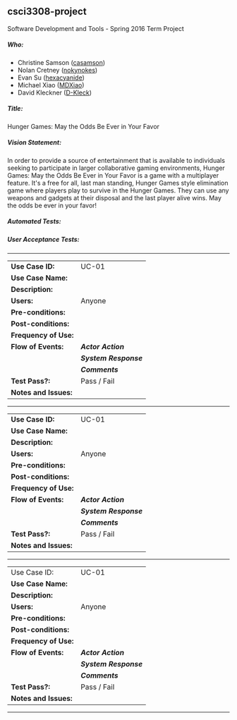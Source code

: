 ## csci3308-project
Software Development and Tools - Spring 2016 Term Project

##### Who:

- Christine Samson ([casamson](https://github.com/casamson))
- Nolan Cretney ([nokynokes](https://github.com/nokynokes))
- Evan Su ([hexacyanide](https://github.com/hexacyanide))
- Michael Xiao ([MDXiao](https://github.com/MDXiao))
- David Kleckner ([D-Kleck](https://github.com/D-Kleck))

##### Title:
Hunger Games: May the Odds Be Ever in Your Favor

##### Vision Statement:
In order to provide a source of entertainment that is available to individuals seeking to participate in larger collaborative gaming environments, Hunger Games: May the Odds Be Ever in Your Favor is a game with a multiplayer feature. It's a free for all, last man standing, Hunger Games style elimination game where players play to survive in the Hunger Games. They can use any weapons and gadgets at their disposal and the last player alive wins. May the odds be ever in your favor!

##### Automated Tests:

##### User Acceptance Tests:
---------------------------------------------------------
|            |      |
|------------|------|
| **Use Case ID:** | UC-01 |
| **Use Case Name:**  | 
| **Description:** | 
| **Users:** | Anyone 
| **Pre-conditions:** | 
| **Post-conditions:** |
| **Frequency of Use:** |
| **Flow of Events:** | ***Actor Action*** 
|                     | ***System Response*** 
|                     | ***Comments***
| **Test Pass?:** | Pass / Fail
| **Notes and Issues:** | 

---------------------------------------------------------
|            |      |
|------------|------|
|**Use Case ID:** | UC-01 |
|**Use Case Name:**  | 
|**Description:** | 
| **Users:** | Anyone 
| **Pre-conditions:** | 
| **Post-conditions:** |
| **Frequency of Use:** |
| **Flow of Events:** | ***Actor Action*** 
|                     | ***System Response*** 
|                     | ***Comments***
| **Test Pass?:** | Pass / Fail
| **Notes and Issues:** | 

-----------------------------------------------------------
|            |      |
|------------|------|
|Use Case ID: | UC-01 |
| **Use Case Name:**  | 
| **Description:** | 
| **Users:** | Anyone 
| **Pre-conditions:** | 
| **Post-conditions:** |
| **Frequency of Use:** |
| **Flow of Events:** | ***Actor Action*** 
|                     | ***System Response*** 
|                     | ***Comments***
| **Test Pass?:** | Pass / Fail
| **Notes and Issues:** | 

----------------------------------------------------------
